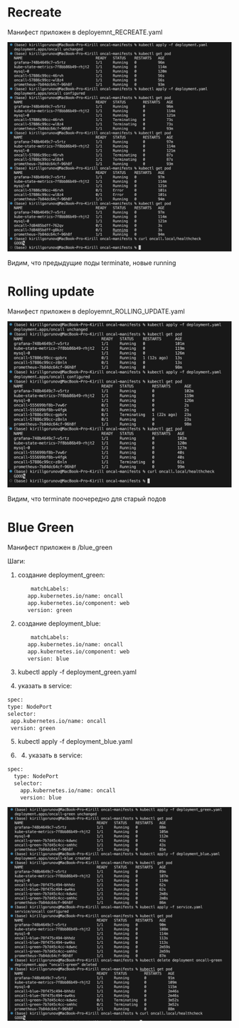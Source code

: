 # Recreate
Манифест приложен в deployemnt_RECREATE.yaml

![Иллюстрация к проекту](https://github.com/randnull/sre-hw-10_/blob/main/photos/recreate.png)

Видим, что предыдущие поды terminate, новые running

# Rolling update

Манифест приложен в deployemnt_ROLLING_UPDATE.yaml

![Иллюстрация к проекту](https://github.com/randnull/sre-hw-10_/blob/main/photos/rolling.png)

Видим, что terminate поочередно для старый подов

# Blue Green

Манифест приложен в /blue_green

Шаги:

1. создание deployment_green:
   ```
       matchLabels:
      app.kubernetes.io/name: oncall
      app.kubernetes.io/component: web
      version: green
   ```
2. создание deployment_blue:
   ```
       matchLabels:
      app.kubernetes.io/name: oncall
      app.kubernetes.io/component: web
      version: blue
   ```

3.  kubectl apply -f deployment_green.yaml
4.  указать в service:
   ```
spec:
  type: NodePort
  selector:
    app.kubernetes.io/name: oncall
    version: green
```

5. kubectl apply -f deployment_blue.yaml

6. 4.  указать в service:
```
spec:
  type: NodePort
  selector:
    app.kubernetes.io/name: oncall
    version: blue
```

![Иллюстрация к проекту](https://github.com/randnull/sre-hw-10_/blob/main/photos/blue_green.png)
